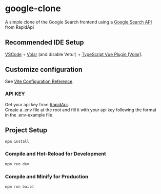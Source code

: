 # google-clone

A simple clone of the Google Search frontend using a [Google Search API](https://rapidapi.com/apigeek/api/google-search3/) from RapidApi

## Recommended IDE Setup

[VSCode](https://code.visualstudio.com/) + [Volar](https://marketplace.visualstudio.com/items?itemName=johnsoncodehk.volar) (and disable Vetur) + [TypeScript Vue Plugin (Volar)](https://marketplace.visualstudio.com/items?itemName=johnsoncodehk.vscode-typescript-vue-plugin).

## Customize configuration

See [Vite Configuration Reference](https://vitejs.dev/config/).


### API KEY
Get your api key from [RapidApi](https://rapidapi.com/apigeek/api/google-search3/). <br>
Create a .env file at the root and fill it with your api key following the format in the .env-example file.


## Project Setup

```sh
npm install
```



### Compile and Hot-Reload for Development

```sh
npm run dev
```

### Compile and Minify for Production

```sh
npm run build
```
